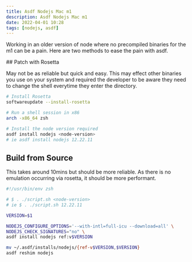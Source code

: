 ```yaml
---
title: Asdf Nodejs Mac m1
description: Asdf Nodejs Mac m1
date: 2022-04-01 10:28
tags: [nodejs, asdf]
---
```


Working in an older version of node where no precompiled binaries for the m1 can be a pain. Here are two methods to ease the pain with asdf.

## Patch with Rosetta

May not be as reliable but quick and easy. This may effect other binaries you use on your system and required the developer to be aware they need to change the shell everytime they enter the directory.

```bash
# Install Rosetta
softwareupdate --install-rosetta

# Run a shell session in x86
arch -x86_64 zsh

# Install the node version required
asdf install nodejs <node-version>
# ie asdf install nodejs 12.22.11
```

## Build from Source

This takes around 10mins but should be more reliable. As there is no emulation occurring via rosetta, it should be more performant.

```sh
#!/usr/bin/env zsh

# $ . ./script.sh <node-version>
# ie $ . ./script.sh 12.22.11

VERSION=$1

NODEJS_CONFIGURE_OPTIONS='--with-intl=full-icu --download=all' \
NODEJS_CHECK_SIGNATURES="no" \
asdf install nodejs ref:v$VERSION

mv ~/.asdf/installs/nodejs/{ref-v$VERSION,$VERSION}
asdf reshim nodejs
```
